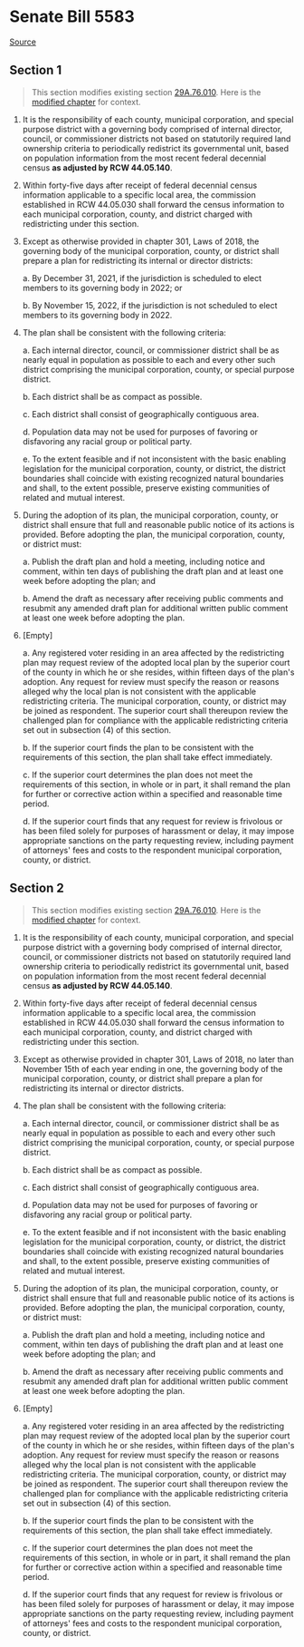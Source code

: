 # Senate Bill 5583

[Source](http://lawfilesext.leg.wa.gov/biennium/2021-22/Xml/Bills/Senate%20Bills/5583.xml)
## Section 1
> This section modifies existing section [29A.76.010](/rcw/29A_elections/29A.76_redistricting.md). Here is the [modified chapter](rcw/29A_elections/29A.76_redistricting.md) for context.

1. It is the responsibility of each county, municipal corporation, and special purpose district with a governing body comprised of internal director, council, or commissioner districts not based on statutorily required land ownership criteria to periodically redistrict its governmental unit, based on population information from the most recent federal decennial census **as adjusted by RCW 44.05.140**.

2. Within forty-five days after receipt of federal decennial census information applicable to a specific local area, the commission established in RCW 44.05.030 shall forward the census information to each municipal corporation, county, and district charged with redistricting under this section.

3. Except as otherwise provided in chapter 301, Laws of 2018, the governing body of the municipal corporation, county, or district shall prepare a plan for redistricting its internal or director districts:

    a. By December 31, 2021, if the jurisdiction is scheduled to elect members to its governing body in 2022; or

    b. By November 15, 2022, if the jurisdiction is not scheduled to elect members to its governing body in 2022.

4. The plan shall be consistent with the following criteria:

    a. Each internal director, council, or commissioner district shall be as nearly equal in population as possible to each and every other such district comprising the municipal corporation, county, or special purpose district.

    b. Each district shall be as compact as possible.

    c. Each district shall consist of geographically contiguous area.

    d. Population data may not be used for purposes of favoring or disfavoring any racial group or political party.

    e. To the extent feasible and if not inconsistent with the basic enabling legislation for the municipal corporation, county, or district, the district boundaries shall coincide with existing recognized natural boundaries and shall, to the extent possible, preserve existing communities of related and mutual interest.

5. During the adoption of its plan, the municipal corporation, county, or district shall ensure that full and reasonable public notice of its actions is provided. Before adopting the plan, the municipal corporation, county, or district must:

    a. Publish the draft plan and hold a meeting, including notice and comment, within ten days of publishing the draft plan and at least one week before adopting the plan; and

    b. Amend the draft as necessary after receiving public comments and resubmit any amended draft plan for additional written public comment at least one week before adopting the plan.

6. [Empty]

    a. Any registered voter residing in an area affected by the redistricting plan may request review of the adopted local plan by the superior court of the county in which he or she resides, within fifteen days of the plan's adoption. Any request for review must specify the reason or reasons alleged why the local plan is not consistent with the applicable redistricting criteria. The municipal corporation, county, or district may be joined as respondent. The superior court shall thereupon review the challenged plan for compliance with the applicable redistricting criteria set out in subsection (4) of this section.

    b. If the superior court finds the plan to be consistent with the requirements of this section, the plan shall take effect immediately.

    c. If the superior court determines the plan does not meet the requirements of this section, in whole or in part, it shall remand the plan for further or corrective action within a specified and reasonable time period.

    d. If the superior court finds that any request for review is frivolous or has been filed solely for purposes of harassment or delay, it may impose appropriate sanctions on the party requesting review, including payment of attorneys' fees and costs to the respondent municipal corporation, county, or district.


## Section 2
> This section modifies existing section [29A.76.010](/rcw/29A_elections/29A.76_redistricting.md). Here is the [modified chapter](rcw/29A_elections/29A.76_redistricting.md) for context.

1. It is the responsibility of each county, municipal corporation, and special purpose district with a governing body comprised of internal director, council, or commissioner districts not based on statutorily required land ownership criteria to periodically redistrict its governmental unit, based on population information from the most recent federal decennial census **as adjusted by RCW 44.05.140**.

2. Within forty-five days after receipt of federal decennial census information applicable to a specific local area, the commission established in RCW 44.05.030 shall forward the census information to each municipal corporation, county, and district charged with redistricting under this section.

3. Except as otherwise provided in chapter 301, Laws of 2018, no later than November 15th of each year ending in one, the governing body of the municipal corporation, county, or district shall prepare a plan for redistricting its internal or director districts.

4. The plan shall be consistent with the following criteria:

    a. Each internal director, council, or commissioner district shall be as nearly equal in population as possible to each and every other such district comprising the municipal corporation, county, or special purpose district.

    b. Each district shall be as compact as possible.

    c. Each district shall consist of geographically contiguous area.

    d. Population data may not be used for purposes of favoring or disfavoring any racial group or political party.

    e. To the extent feasible and if not inconsistent with the basic enabling legislation for the municipal corporation, county, or district, the district boundaries shall coincide with existing recognized natural boundaries and shall, to the extent possible, preserve existing communities of related and mutual interest.

5. During the adoption of its plan, the municipal corporation, county, or district shall ensure that full and reasonable public notice of its actions is provided. Before adopting the plan, the municipal corporation, county, or district must:

    a. Publish the draft plan and hold a meeting, including notice and comment, within ten days of publishing the draft plan and at least one week before adopting the plan; and

    b. Amend the draft as necessary after receiving public comments and resubmit any amended draft plan for additional written public comment at least one week before adopting the plan.

6. [Empty]

    a. Any registered voter residing in an area affected by the redistricting plan may request review of the adopted local plan by the superior court of the county in which he or she resides, within fifteen days of the plan's adoption. Any request for review must specify the reason or reasons alleged why the local plan is not consistent with the applicable redistricting criteria. The municipal corporation, county, or district may be joined as respondent. The superior court shall thereupon review the challenged plan for compliance with the applicable redistricting criteria set out in subsection (4) of this section.

    b. If the superior court finds the plan to be consistent with the requirements of this section, the plan shall take effect immediately.

    c. If the superior court determines the plan does not meet the requirements of this section, in whole or in part, it shall remand the plan for further or corrective action within a specified and reasonable time period.

    d. If the superior court finds that any request for review is frivolous or has been filed solely for purposes of harassment or delay, it may impose appropriate sanctions on the party requesting review, including payment of attorneys' fees and costs to the respondent municipal corporation, county, or district.


